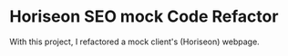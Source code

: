 # Horiseon SEO mock Code Refactor
With this project, I refactored a mock client's (Horiseon) webpage.
